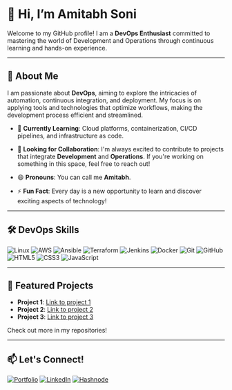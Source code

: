 # 👋 Hi, I’m Amitabh Soni

Welcome to my GitHub profile! I am a **DevOps Enthusiast** committed to mastering the world of Development and Operations through continuous learning and hands-on experience.

---

## 🚀 About Me

I am passionate about **DevOps**, aiming to explore the intricacies of automation, continuous integration, and deployment. My focus is on applying tools and technologies that optimize workflows, making the development process efficient and streamlined.

- 🌱 **Currently Learning**: Cloud platforms, containerization, CI/CD pipelines, and infrastructure as code.
- 🤝 **Looking for Collaboration**: I'm always excited to contribute to projects that integrate **Development** and **Operations**. If you're working on something in this space, feel free to reach out!

- 😄 **Pronouns**: You can call me **Amitabh**.
- ⚡ **Fun Fact**: Every day is a new opportunity to learn and discover exciting aspects of technology!

---

## 🛠️ DevOps Skills

![Linux](https://img.shields.io/badge/Linux-FCC624?style=for-the-badge&logo=linux&logoColor=black&logoWidth=40)
![AWS](https://img.shields.io/badge/AWS-232F3E?style=for-the-badge&logo=amazon-aws&logoColor=white&logoWidth=40)
![Ansible](https://img.shields.io/badge/Ansible-EE0000?style=for-the-badge&logo=ansible&logoColor=white&logoWidth=40)
![Terraform](https://img.shields.io/badge/Terraform-623CE4?style=for-the-badge&logo=terraform&logoColor=white&logoWidth=40)
![Jenkins](https://img.shields.io/badge/Jenkins-D24939?style=for-the-badge&logo=jenkins&logoColor=white&logoWidth=40)
![Docker](https://img.shields.io/badge/Docker-2496ED?style=for-the-badge&logo=docker&logoColor=white&logoWidth=40)
![Git](https://img.shields.io/badge/Git-F05032?style=for-the-badge&logo=git&logoColor=white&logoWidth=40)
![GitHub](https://img.shields.io/badge/GitHub-181717?style=for-the-badge&logo=github&logoColor=white&logoWidth=40)
![HTML5](https://img.shields.io/badge/HTML5-E34F26?style=for-the-badge&logo=html5&logoColor=white&logoWidth=40)
![CSS3](https://img.shields.io/badge/CSS3-1572B6?style=for-the-badge&logo=css3&logoColor=white&logoWidth=40)
![JavaScript](https://img.shields.io/badge/JavaScript-F7DF1E?style=for-the-badge&logo=javascript&logoColor=black&logoWidth=40)

---

## 🌟 Featured Projects

- **Project 1**: [Link to project 1](#)
- **Project 2**: [Link to project 2](#)
- **Project 3**: [Link to project 3](#)

Check out more in my repositories!

---

## 📫 Let's Connect!

[![Portfolio](https://img.shields.io/badge/Portfolio-00A98F?style=for-the-badge)](https://yourportfolio.com)
[![LinkedIn](https://img.shields.io/badge/LinkedIn-0077B5?style=for-the-badge&logo=linkedin&logoColor=white)](https://linkedin.com/in/yourprofile)
[![Hashnode](https://img.shields.io/badge/Hashnode-2962FF?style=for-the-badge&logo=hashnode&logoColor=white)](https://hashnode.com/@yourusername)
